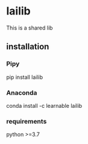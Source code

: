 # lailib

This is a shared lib

## installation
### Pipy
pip install lailib
### Anaconda
conda install -c learnable lailib

### requirements

python >=3.7
